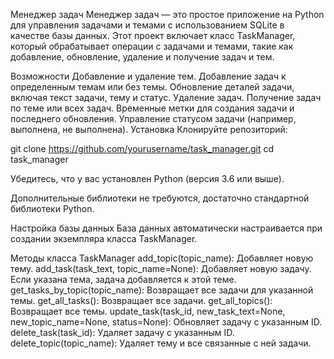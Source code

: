 Менеджер задач
Менеджер задач — это простое приложение на Python для управления задачами и темами с использованием SQLite в качестве базы данных. Этот проект включает класс TaskManager, который обрабатывает операции с задачами и темами, такие как добавление, обновление, удаление и получение задач и тем.

Возможности
Добавление и удаление тем.
Добавление задач к определенным темам или без темы.
Обновление деталей задачи, включая текст задачи, тему и статус.
Удаление задач.
Получение задач по теме или всех задач.
Временные метки для создания задачи и последнего обновления.
Управление статусом задачи (например, выполнена, не выполнена).
Установка
Клонируйте репозиторий:


git clone https://github.com/yourusername/task_manager.git
cd task_manager

Убедитесь, что у вас установлен Python (версия 3.6 или выше).

Дополнительные библиотеки не требуются, достаточно стандартной библиотеки Python.

Настройка базы данных
База данных автоматически настраивается при создании экземпляра класса TaskManager.


Методы класса TaskManager
add_topic(topic_name): Добавляет новую тему.
add_task(task_text, topic_name=None): Добавляет новую задачу. Если указана тема, задача добавляется к этой теме.
get_tasks_by_topic(topic_name): Возвращает все задачи для указанной темы.
get_all_tasks(): Возвращает все задачи.
get_all_topics(): Возвращает все темы.
update_task(task_id, new_task_text=None, new_topic_name=None, status=None): Обновляет задачу с указанным ID.
delete_task(task_id): Удаляет задачу с указанным ID.
delete_topic(topic_name): Удаляет тему и все связанные с ней задачи.
